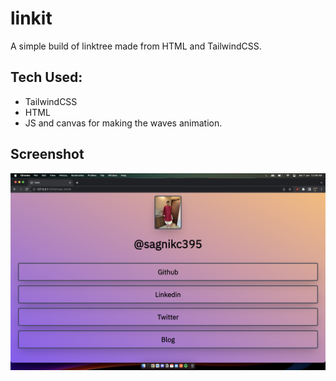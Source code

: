 # linkit

A simple build of linktree made from HTML and TailwindCSS.

## Tech Used:
 - TailwindCSS
 - HTML 
 - JS and canvas for making the waves animation.


## Screenshot

![alt](./etc/Screenshot%202023-01-07%20at%2012.46.06%20AM.png)

